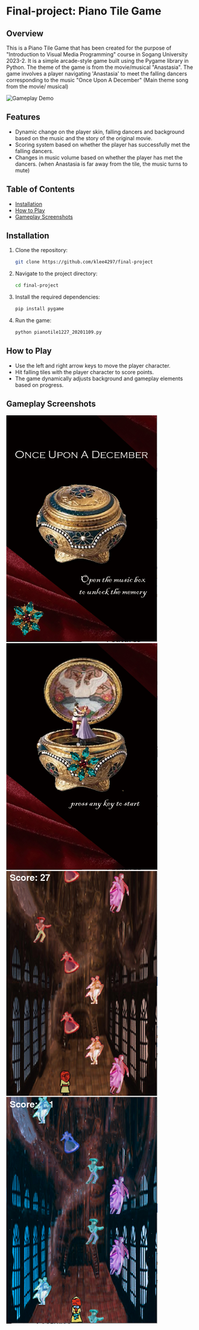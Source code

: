 # Final-project: Piano Tile Game

## Overview

This is a Piano Tile Game that has been created for the purpose of "Introduction to Visual Media Programming" course in Sogang University 2023-2.
It is a simple arcade-style game built using the Pygame library in Python. The theme of the game is from the movie/musical "Anastasia". The game involves a player navigating 'Anastasia' to meet the falling dancers corresponding to the music "Once Upon A December" (Main theme song from the movie/ musical)

![Gameplay Demo](demo.gif)

## Features

- Dynamic change on the player skin, falling dancers and background based on the music and the story of the original movie.
- Scoring system based on whether the player has successfully met the falling dancers.
- Changes in music volume based on whether the player has met the dancers. (when Anastasia is far away from the tile, the music turns to mute)

## Table of Contents

- [Installation](#installation)
- [How to Play](#how-to-play)
- [Gameplay Screenshots](#gameplay-screenshots)


## Installation

1. Clone the repository:

    ```bash
    git clone https://github.com/klee4297/final-project
    ```

2. Navigate to the project directory:

    ```bash
    cd final-project
    ```

3. Install the required dependencies:

    ```bash
    pip install pygame
    ```

4. Run the game:

    ```bash
    python pianotile1227_20201109.py
    ```

## How to Play

- Use the left and right arrow keys to move the player character.
- Hit falling tiles with the player character to score points.
- The game dynamically adjusts background and gameplay elements based on progress.


## Gameplay Screenshots
![Starting Page](screenshots/startingPage_1.png)
![Starting Page](screenshots/startingPage_2.png)
![Gameplay](screenshots/gamePlay_1.png)
![Gameplay](screenshots/gamePlay_2.png)

